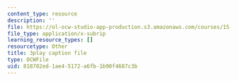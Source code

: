 ```yaml
---
content_type: resource
description: ''
file: https://ol-ocw-studio-app-production.s3.amazonaws.com/courses/15-390-new-enterprises-spring-2013/818702ed1ae45172a6fb1b90f4687c3b_1mw_Uo5ba58.vtt
file_type: application/x-subrip
learning_resource_types: []
resourcetype: Other
title: 3play caption file
type: OCWFile
uid: 818702ed-1ae4-5172-a6fb-1b90f4687c3b
---
```


